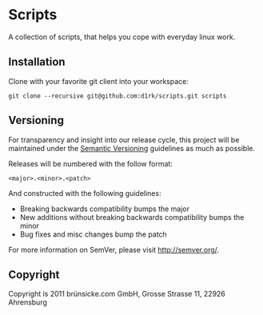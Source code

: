 # Scripts

A collection of scripts, that helps you cope with everyday linux work.

## Installation

Clone with your favorite git client into your workspace:

	git clone --recursive git@github.com:d1rk/scripts.git scripts

## Versioning

For transparency and insight into our release cycle, this project will be maintained under the [Semantic Versioning](http://semver.org) guidelines as much as possible.

Releases will be numbered with the follow format:

	<major>.<minor>.<patch>

And constructed with the following guidelines:

* Breaking backwards compatibility bumps the major
* New additions without breaking backwards compatibility bumps the minor
* Bug fixes and misc changes bump the patch

For more information on SemVer, please visit http://semver.org/.

## Copyright

Copyright is 2011 brünsicke.com GmbH, Grosse Strasse 11, 22926 Ahrensburg

